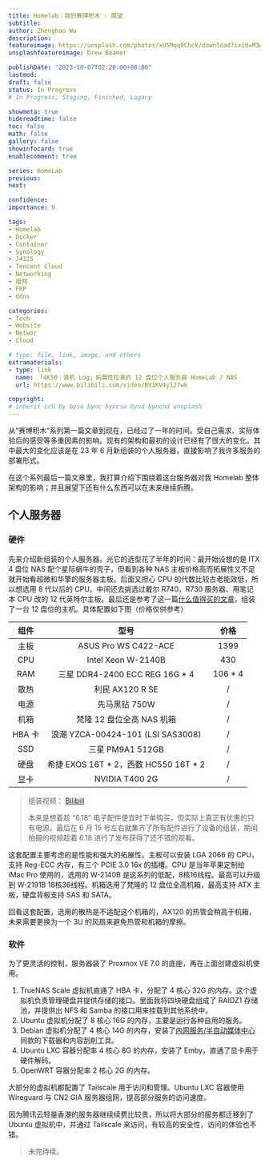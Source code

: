 ```yaml
---
title: Homelab：我的赛博积木 - 展望
subtitle: 
author: Zhenghao Wu
description: 
featureimage: https://unsplash.com/photos/xU5Mqq0Chck/download?ixid=M3wxMjA3fDB8MXxzZWFyY2h8Mnx8ZnV0dXJlfGVufDB8fHx8MTY4NDc3OTMxNHww&force=true&w=2400
unsplashfeatureimage: Drew Beamer

publishDate: "2023-10-07T02:20:00+08:00"
lastmod: 
draft: false
status: In Progress
# In Progress, Staging, Finished, Lagacy

showmeta: true
hidereadtime: false
toc: false
math: false
gallery: false
showinfocard: true
enablecomment: true

series: HomeLab
previous:
next:

confidence: 
importance: 9

tags:
- Homelab
- Docker
- Container
- Synology
- J4125
- Tencent Cloud
- Networking
- 组网
- FRP
- ddns

categories:
- Tech
- Website
- Networ
- Cloud

# type: file, link, image, and others
extramaterials:
- type: link
  name: 「4K50｜装机 Log」拓展性拉满的 12 盘位个人服务器 HomeLab / NAS
  url: https://www.bilibili.com/video/BV1KV4y127wk

copyright: 
# inherit cc0 by bysa bync byncsa bynd byncnd unsplash
---
```


从“赛博积木”系列第一篇文章到现在，已经过了一年的时间。受自己需求、实际体验后的感受等多重因素的影响。现有的架构和最初的设计已经有了很大的变化。其中最大的变化应该是在 23 年 6 月新组装的个人服务器，直接影响了我许多服务的部署形式。

在这个系列最后一篇文章里，我打算介绍下围绕着这台服务器对我 Homelab 整体架构的影响；并且展望下还有什么东西可以在未来继续折腾。

## 个人服务器

### 硬件

先来介绍新组装的个人服务器。光它的选型花了半年的时间：最开始设想的是 ITX 4 盘位 NAS 配个星际蜗牛的壳子，但看到各种 NAS 主板价格高而拓展性又不足就开始看超微和华擎的服务器主板。后面又担心 CPU 的代数比较古老能效低，所以想选用 8 代以后的 CPU。中间还去挑选过戴尔 R740，R730 服务器、用笔记本 CPU 改的 12 代英特尔主板。最后还是参考了这一篇[什么值得买的文章](https://post.smzdm.com/p/an3n35rp/)，组装了一台 12 盘位的主机。具体配置如下图（价格仅供参考）

| 组件 | 型号 | 价格 |
| :--: | :--: | :--: |
| 主板 | ASUS Pro WS C422-ACE | 1399 |
| CPU | Intel Xeon W-2140B | 430 |
| RAM | 三星 DDR4-2400 ECC REG 16G * 4 | 106 * 4 |
| 散热 | 利民 AX120 R SE | / |
| 电源 | 先马黑钻 750W | / |
| 机箱 | 梵隆 12 盘位全高 NAS 机箱 | / |
| HBA 卡 | 浪潮 YZCA-00424-101 (LSI SAS3008) | / |
| SSD | 三星 PM9A1 512GB | / |
| 硬盘 | 希捷 EXOS 16T * 2，西数 HC550 16T * 2 | / |
| 显卡 | NVIDIA T400 2G | / |

> 组装视频： [Bilibili](https://www.bilibili.com/video/BV1KV4y127wk)
> 
> 本来是想着趁 “6.18” 电子配件便宜时下单购买，但实际上真正有优惠的只有电源。最后在 6 月 15 号左右就集齐了所有配件进行了设备的组装，期间拍摄的视频趁着 6.18 进行了发布获得了还不错的观看。

这套配置主要考虑的是性能和强大的拓展性。主板可以安装 LGA 2066 的 CPU，支持 Reg-ECC 内存，有三个 PCIE 3.0 16x 的插槽。CPU 是当年苹果定制给 iMac Pro 使用的，选用的 W-2140B 是这系列的低配，8核16线程。最高可以升级到 W-2191B 18核36线程。机箱选用了梵隆的 12 盘位全高机箱，最高支持 ATX 主板，硬盘背板支持 SAS 和 SATA。

回看这套配置，选用的散热是不适配这个机箱的，AX120 的热管会稍高于机箱，未来需要更换为一个 3U 的风扇来避免热管和机箱的摩擦。

### 软件

为了更灵活的控制，服务器装了 Proxmox VE 7.0 的底座，再在上面创建虚拟机使用。

1. TrueNAS Scale 虚拟机直通了 HBA 卡，分配了 4 核心 32G 的内存。这个虚拟机负责管理硬盘并提供存储的接口。里面我将四块硬盘组成了 RAIDZ1 存储池，并提供出 NFS 和 Samba 的接口用来挂载到其他系统中。
2. Ubuntu 虚拟机分配了 8 核心 16G 的内存，主要是运行各种自用的服务。
3. Debian 虚拟机分配了 4 核心 14G 的内存，安装了[内网服务/半自动媒体中心](/post/homelab-journey-intranet/#半自动媒体中心)同款的下载器和内容刮削工具。
4. Ubuntu LXC 容器分配率 4 核心 8G 的内存，安装了 Emby，直通了显卡用于硬件解码。
5. OpenWRT 容器分配率 2 核心 2G 的内存。

大部分的虚拟机都配置了 Tailscale 用于访问和管理。Ubuntu LXC 容器使用 Wireguard 与 CN2 GIA 服务器组网，提高部分服务的访问速度。

因为腾讯云轻量香港的服务器继续续费比较贵，所以将大部分的服务都迁移到了 Ubuntu 虚拟机中，并通过 Tailscale 来访问，有较高的安全性，访问的体验也不错。

> 未完待续。
